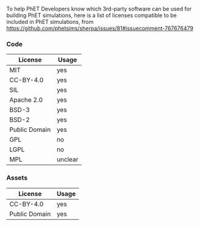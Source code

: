 To help PhET Developers know which 3rd-party software can be used for building PhET simulations,
here is a list of licenses compatible to be included in PhET simulations,
from https://github.com/phetsims/sherpa/issues/81#issuecomment-767676479

### Code

| License       | Usage   |
|---------------|---------|
| MIT           | yes     |
| CC-BY-4.0     | yes     |
| SIL           | yes     |
| Apache 2.0    | yes     |
| BSD-3         | yes     |
| BSD-2         | yes     |
| Public Domain | yes     |
| GPL           | no      |
| LGPL          | no      |
| MPL           | unclear |

### Assets

| License       | Usage |
|---------------|-------|
| CC-BY-4.0     | yes   |
| Public Domain | yes   |
